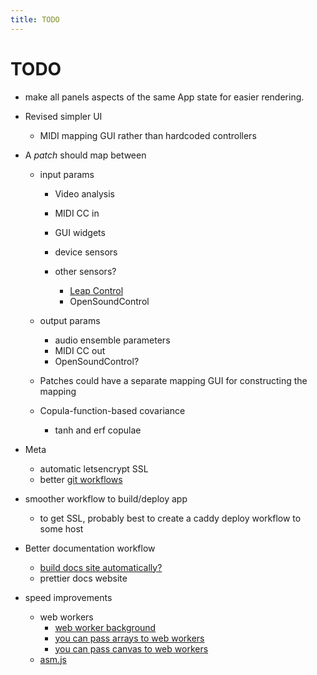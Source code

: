```yaml
---
title: TODO
---
```


# TODO

* make all panels aspects of the same App state for easier rendering.
* Revised simpler UI

    * MIDI mapping GUI rather than hardcoded controllers

* A *patch* should map between

    * input params
    
        * Video analysis  
        * MIDI CC in
        * GUI widgets
        * device sensors
        * other sensors?
        
          * [Leap Control](https://developer.leapmotion.com/getting-started/javascript)
          * OpenSoundControl
    
    * output params
    
      * audio ensemble parameters
      * MIDI CC out
      * OpenSoundControl?
      
    * Patches could have a separate mapping GUI for constructing the mapping
    * Copula-function-based covariance
      
      * tanh and erf copulae

* Meta

    * automatic letsencrypt SSL
    * better [git workflows](http://www.toptal.com/git/git-workflows-for-pros-a-good-git-guide)

* smoother workflow to build/deploy app

  * to get SSL, probably best to create a caddy deploy workflow to some host

* Better documentation workflow 

    * [build docs site automatically?](http://blog.mwaysolutions.com/2014/04/10/static-website-generator-with-grunt-js/)
   * prettier docs website

* speed improvements
    * web workers
        * [web worker background](http://www.html5rocks.com/en/tutorials/workers/basics/)
        * [you can pass arrays to web workers]( http://updates.html5rocks.com/2011/12/Transferable-Objects-Lightning-Fast)
        * [you can pass canvas to web workers](          http://www.w3.org/html/wg/drafts/html/master/scripting-1.html#transferCanvasProxy)
    * [asm.js](http://www.slideshare.net/fitc_slideshare/leveraging-asmjsclientside)

